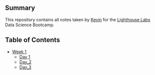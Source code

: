 ## Summary

This repository contains all notes taken by [Kevin](https://github.com/chilicola) for the [Lighthouse Labs](https://www.lighthouselabs.ca/) Data Science Bootcamp.

## Table of Contents
* [Week 1](/Week_1)
    * [Day 1](/Week_1/Day_1)
    * [Day_2](/Week_1/Day_2)
    * [Day_3](/Week_1/Day_3)